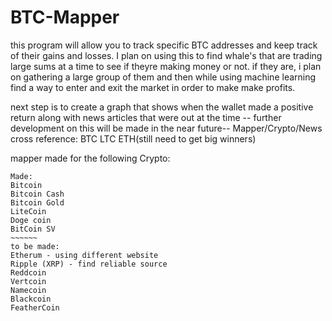 # BTC-Mapper
this program will allow you to track specific BTC addresses and keep track of their gains and losses. I plan on using this to find whale's 
that are trading large sums at a time to see if theyre making money or not. if they are, i plan on gathering a large group of them and then while using machine learning find a way to enter and exit the market in order to make make profits. 


next step is to create a graph that shows when the wallet made a positive return along with news articles that were out at the time
-- further development on this will be made in the near future-- 
Mapper/Crypto/News cross reference:
BTC
LTC
ETH(still need to get big winners) 

mapper made for the following Crypto:
~~~~~~~
Made:
Bitcoin
Bitcoin Cash
Bitcoin Gold
LiteCoin
Doge coin
BitCoin SV
~~~~~~
to be made:
Etherum - using different website 
Ripple (XRP) - find reliable source
Reddcoin
Vertcoin
Namecoin
Blackcoin
FeatherCoin


